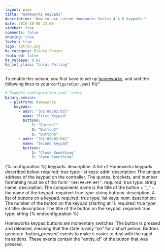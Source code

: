 ```yaml
---
layout: page
title: "Homeworks Keypads"
description: "How to use Lutron Homeworks Series 4 & 8 keypads."
date: 2018-10-05 23:00
sidebar: true
comments: false
sharing: true
footer: true
logo: lutron.png
ha_category: Binary Sensor 
featured: false
ha_release: 0.01
ha_iot_class: "Local Polling"
---
```


To enable this sensor, you first have to set up [homeworks](/components/homeworks/), and add the following lines to your `configuration.yaml` file"

```yaml
# Example configuration.yaml` entry
binary_sensor:
  - platform: homeworks
    keypads:
      - addr: "[02:08:02:03]"
        name: "First Keypad"
        buttons:
            1: "Button1"
            2: "Button2"
            6: "Button6"
      - addr: "[02:08:02:04]"
        name: "Second Keypad"
        buttons:
            1: "Close Something"
            2: "Open Something"
```

{% configuration %}
keypads:
  description: A list of Homeworks keypads described below.
  required: true
  type: list 
  keys:
    addr:
      description: The unique address of the keypad on the controller.  The quotes, brackets, and number formatting must be of the form `"[##:##:##:##]"`.
      required: true
      type: string
    name:
      description: The components name is the title of the button + "\_" + the name of the keypad.
      required: true
      type: string
    buttons:
      description: A list of buttons on a keypad.
      required: true
      type: list
      keys:
        num:
          description: The number of the button on the keypad (starting at 1).
          required: true
          type: int
        title:
          description: The title of the button on the keypad.
          required: true
          type: string
{% endconfiguration %}

<p class='note'>
Homeworks keypad buttons are momentary switches.  The button is pressed and released, meaning that the state is only "on" for a short period.  Buttons generate `button_pressed` events to make it easier to deal with the rapid transitions.  These events contain the "entity_id" of the button that was pressed.
</p>
